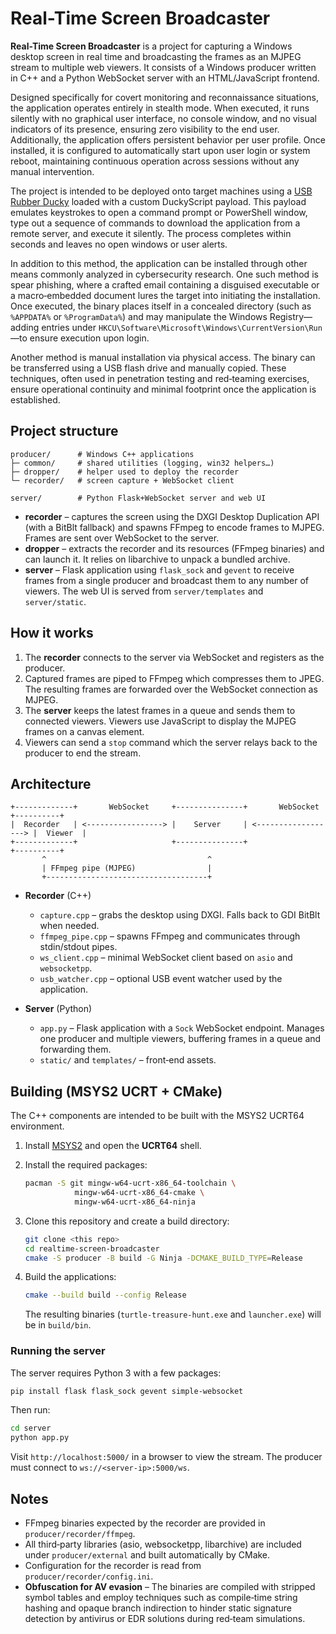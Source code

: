 # Real-Time Screen Broadcaster

**Real-Time Screen Broadcaster** is a project for capturing a Windows desktop screen in real time and broadcasting the frames as an MJPEG stream to multiple web viewers. It consists of a Windows producer written in C++ and a Python WebSocket server with an HTML/JavaScript frontend.

Designed specifically for covert monitoring and reconnaissance situations, the application operates entirely in stealth mode. When executed, it runs silently with no graphical user interface, no console window, and no visual indicators of its presence, ensuring zero visibility to the end user. Additionally, the application offers persistent behavior per user profile. Once installed, it is configured to automatically start upon user login or system reboot, maintaining continuous operation across sessions without any manual intervention.

The project is intended to be deployed onto target machines using a [USB Rubber Ducky](https://shop.hak5.org/products/usb-rubber-ducky) loaded with a custom DuckyScript payload. This payload emulates keystrokes to open a command prompt or PowerShell window, type out a sequence of commands to download the application from a remote server, and execute it silently. The process completes within seconds and leaves no open windows or user alerts.

In addition to this method, the application can be installed through other means commonly analyzed in cybersecurity research. One such method is spear phishing, where a crafted email containing a disguised executable or a macro‑embedded document lures the target into initiating the installation. Once executed, the binary places itself in a concealed directory (such as `%APPDATA%` or `%ProgramData%`) and may manipulate the Windows Registry—adding entries under `HKCU\Software\Microsoft\Windows\CurrentVersion\Run`—to ensure execution upon login.

Another method is manual installation via physical access. The binary can be transferred using a USB flash drive and manually copied. These techniques, often used in penetration testing and red‑teaming exercises, ensure operational continuity and minimal footprint once the application is established.

## Project structure

```
producer/      # Windows C++ applications
├─ common/     # shared utilities (logging, win32 helpers…)
├─ dropper/    # helper used to deploy the recorder
└─ recorder/   # screen capture + WebSocket client

server/        # Python Flask+WebSocket server and web UI
```

* **recorder** – captures the screen using the DXGI Desktop Duplication API (with a BitBlt fallback) and spawns FFmpeg to encode frames to MJPEG. Frames are sent over WebSocket to the server.
* **dropper** – extracts the recorder and its resources (FFmpeg binaries) and can launch it. It relies on libarchive to unpack a bundled archive.
* **server** – Flask application using `flask_sock` and `gevent` to receive frames from a single producer and broadcast them to any number of viewers. The web UI is served from `server/templates` and `server/static`.

## How it works

1. The **recorder** connects to the server via WebSocket and registers as the producer.
2. Captured frames are piped to FFmpeg which compresses them to JPEG. The resulting frames are forwarded over the WebSocket connection as MJPEG.
3. The **server** keeps the latest frames in a queue and sends them to connected viewers. Viewers use JavaScript to display the MJPEG frames on a canvas element.
4. Viewers can send a `stop` command which the server relays back to the producer to end the stream.

## Architecture

```
+-------------+       WebSocket     +---------------+       WebSocket      +----------+
|  Recorder   | <-----------------> |    Server     | <------------------> |  Viewer  |
+-------------+                     +---------------+                      +----------+
       ^                                    ^
       | FFmpeg pipe (MJPEG)                |
       +------------------------------------+
```

* **Recorder** (C++)

  * `capture.cpp` – grabs the desktop using DXGI. Falls back to GDI BitBlt when needed.
  * `ffmpeg_pipe.cpp` – spawns FFmpeg and communicates through stdin/stdout pipes.
  * `ws_client.cpp` – minimal WebSocket client based on `asio` and `websocketpp`.
  * `usb_watcher.cpp` – optional USB event watcher used by the application.
* **Server** (Python)

  * `app.py` – Flask application with a `Sock` WebSocket endpoint. Manages one producer and multiple viewers, buffering frames in a queue and forwarding them.
  * `static/` and `templates/` – front‑end assets.

## Building (MSYS2 UCRT + CMake)

The C++ components are intended to be built with the MSYS2 UCRT64 environment.

1. Install [MSYS2](https://www.msys2.org/) and open the **UCRT64** shell.
2. Install the required packages:

   ```bash
   pacman -S git mingw-w64-ucrt-x86_64-toolchain \
              mingw-w64-ucrt-x86_64-cmake \
              mingw-w64-ucrt-x86_64-ninja
   ```
3. Clone this repository and create a build directory:

   ```bash
   git clone <this repo>
   cd realtime-screen-broadcaster
   cmake -S producer -B build -G Ninja -DCMAKE_BUILD_TYPE=Release
   ```
4. Build the applications:

   ```bash
   cmake --build build --config Release
   ```

   The resulting binaries (`turtle-treasure-hunt.exe` and `launcher.exe`) will be in `build/bin`.

### Running the server

The server requires Python 3 with a few packages:

```bash
pip install flask flask_sock gevent simple-websocket
```

Then run:

```bash
cd server
python app.py
```

Visit `http://localhost:5000/` in a browser to view the stream. The producer must connect to `ws://<server-ip>:5000/ws`.

## Notes

* FFmpeg binaries expected by the recorder are provided in `producer/recorder/ffmpeg`.
* All third‑party libraries (asio, websocketpp, libarchive) are included under `producer/external` and built automatically by CMake.
* Configuration for the recorder is read from `producer/recorder/config.ini`.
* **Obfuscation for AV evasion** – The binaries are compiled with stripped symbol tables and employ techniques such as compile‑time string hashing and opaque branch indirection to hinder static signature detection by antivirus or EDR solutions during red‑team simulations.
